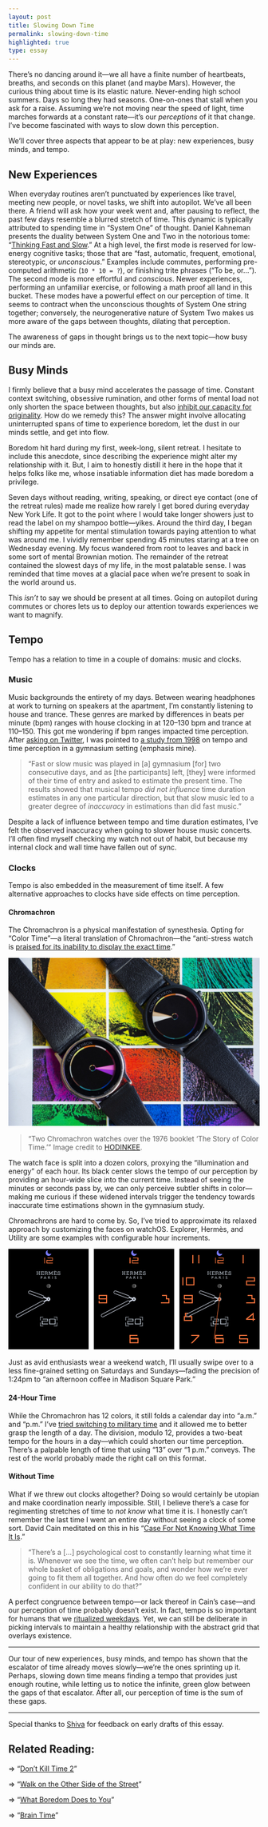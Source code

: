```yaml
---
layout: post
title: Slowing Down Time
permalink: slowing-down-time
highlighted: true
type: essay
---
```


There’s no dancing around it—we all have a finite number of heartbeats, breaths, and seconds on this planet (and maybe Mars). However, the curious thing about time is its elastic nature. Never-ending high school summers. Days so long they had seasons. One-on-ones that stall when you ask for a raise. Assuming we’re not moving near the speed of light, time marches forwards at a constant rate—it’s our _perceptions_ of it that change. I’ve become fascinated with ways to slow down this perception.

We’ll cover three aspects that appear to be at play: new experiences, busy minds, and tempo.

## New Experiences

When everyday routines aren’t punctuated by experiences like travel, meeting new people, or novel tasks, we shift into autopilot. We’ve all been there. A friend will ask how your week went and, after pausing to reflect, the past few days resemble a blurred stretch of time. This dynamic is typically attributed to spending time in “System One” of thought. Daniel Kahneman presents the duality between System One and Two in the notorious tome: “[Thinking Fast and Slow](https://www.amazon.com/Thinking-Fast-Slow-Daniel-Kahneman/dp/0374533555).” At a high level, the first mode is reserved for low-energy cognitive tasks; those that are “fast, automatic, frequent, emotional, stereotypic, or _unconscious_.” Examples include commutes, performing pre-computed arithmetic (`10 * 10 = ?`), or finishing trite phrases (“To be, or…”). The second mode is more effortful and _conscious_. Newer experiences, performing an unfamiliar exercise, or following a math proof all land in this bucket. These modes have a powerful effect on our perception of time. It seems to contract when the unconscious thoughts of System One string together; conversely, the neurogenerative nature of System Two makes us more aware of the gaps between thoughts, dilating that perception.

The awareness of gaps in thought brings us to the next topic—how busy our minds are.

## Busy Minds

I firmly believe that a busy mind accelerates the passage of time. Constant context switching, obsessive rumination, and other forms of mental load not only shorten the space between thoughts, but also [inhibit our capacity for originality](https://www.nytimes.com/2016/06/19/opinion/sunday/think-less-think-better.html). How do we remedy this? The answer might involve allocating uninterrupted spans of time to experience boredom, let the dust in our minds settle, and get into flow.

Boredom hit hard during my first, week-long, silent retreat. I hesitate to include this anecdote, since describing the experience might alter my relationship with it. But, I aim to honestly distill it here in the hope that it helps folks like me, whose insatiable information diet has made boredom a privilege.

Seven days without reading, writing, speaking, or direct eye contact (one of the retreat rules) made me realize how rarely I get bored during everyday New York Life. It got to the point where I would take longer showers just to read the label on my shampoo bottle—yikes. Around the third day, I began shifting my appetite for mental stimulation towards paying attention to what was around me. I vividly remember spending 45 minutes staring at a tree on Wednesday evening. My focus wandered from root to leaves and back in some sort of mental Brownian motion. The remainder of the retreat contained the slowest days of my life, in the most palatable sense. I was reminded that time moves at a glacial pace when we’re present to soak in the world around us.

This _isn’t_ to say we should be present at all times. Going on autopilot during commutes or chores lets us to deploy our attention towards experiences we want to magnify.

## Tempo

Tempo has a relation to time in a couple of domains: music and clocks.

### Music

Music backgrounds the entirety of my days. Between wearing headphones at work to turning on speakers at the apartment, I’m constantly listening to house and trance. These genres are marked by differences in beats per minute (bpm) ranges with house clocking in at 120–130 bpm and trance at 110–150. This got me wondering if bpm ranges impacted time perception. After [asking on Twitter](https://twitter.com/jasdev/status/786961355962257409), I was pointed to [a study from 1998](http://journals.sagepub.com/doi/abs/10.1177/0305735698261007) on tempo and time perception in a gymnasium setting (emphasis mine).

> “Fast or slow music was played in [a] gymnasium [for] two consecutive days, and as [the participants] left, [they] were informed of their time of entry and asked to estimate the present time. The results showed that musical tempo _did not influence_ time duration estimates in any one particular direction, but that slow music led to a greater degree of _inaccuracy_ in estimations than did fast music.”

Despite a lack of influence between tempo and time duration estimates, I’ve felt the observed inaccuracy when going to slower house music concerts. I’ll often find myself checking my watch not out of habit, but because my internal clock and wall time have fallen out of sync.

### Clocks

Tempo is also embedded in the measurement of time itself. A few alternative approaches to clocks have side effects on time perception.

#### Chromachron

The Chromachron is a physical manifestation of synesthesia. Opting for “Color Time”—a literal translation of Chromachron—the “anti-stress watch is [praised for its inability to display the exact time](https://www.hodinkee.com/articles/chromachron-a-radically-new-approach-to-time).”

![“Two Chromachron watches over the 1976 booklet ‘The Story of Color Time.’” Image credit to HODINKEE.](/public/images/chromachron.jpg)

> “Two Chromachron watches over the 1976 booklet ‘The Story of Color Time.’” Image credit to [HODINKEE](https://www.hodinkee.com).

The watch face is split into a dozen colors, proxying the “illumination and energy” of each hour. Its black center slows the tempo of our perception by providing an hour-wide slice into the current time. Instead of seeing the minutes or seconds pass by, we can only perceive subtler shifts in color—making me curious if these widened intervals trigger the tendency towards inaccurate time estimations shown in the gymnasium study.

Chromachrons are hard to come by. So, I’ve tried to approximate its relaxed approach by customizing the faces on watchOS. Explorer, Hermès, and Utility are some examples with configurable hour increments.

![Various Hermès watchOS face configurations with differing amount of hour markers.](/public/images/hermes.png)

Just as avid enthusiasts wear a weekend watch, I’ll usually swipe over to a less fine-grained setting on Saturdays and Sundays—fading the precision of 1:24pm to “an afternoon coffee in Madison Square Park.”

#### 24-Hour Time

While the Chromachron has 12 colors, it still folds a calendar day into “a.m.” and “p.m.” I’ve [tried switching to military time](/24-hour-time) and it allowed me to better grasp the length of a day. The division, modulo 12, provides a two-beat tempo for the hours in a day—which could shorten our time perception. There’s a palpable length of time that using “13” over “1 p.m.” conveys. The rest of the world probably made the right call on this format.

#### Without Time

What if we threw out clocks altogether? Doing so would certainly be utopian and make coordination nearly impossible. Still, I believe there’s a case for regimenting stretches of time to _not know_ what time it is. I honestly can’t remember the last time I went an entire day without seeing a clock of some sort. David Cain meditated on this in his “[Case For Not Knowing What Time It Is](http://www.raptitude.com/2017/09/the-case-for-not-knowing-what-time-it-is/).”

> “There’s a […] psychological cost to constantly learning what time it is. Whenever we see the time, we often can’t help but remember our whole basket of obligations and goals, and wonder how we’re ever going to fit them all together. And how often do we feel completely confident in our ability to do that?”

A perfect congruence between tempo—or lack thereof in Cain’s case—and our perception of time probably doesn’t exist. In fact, tempo is so important for humans that we [ritualized weekdays](https://twitter.com/mmay3r/status/934671385485381632). Yet, we can still be deliberate in picking intervals to maintain a healthy relationship with the abstract grid that overlays existence.

---

Our tour of new experiences, busy minds, and tempo has shown that the escalator of time already moves slowly—we’re the ones sprinting up it. Perhaps, slowing down time means finding a tempo that provides just enough routine, while letting us to notice the infinite, green glow between the gaps of that escalator. After all, our perception of time is the sum of these gaps.

---

Special thanks to [Shiva](https://twitter.com/ShivaKilaru) for feedback on early drafts of this essay.

## Related Reading:

⇒ “[Don’t Kill Time 2](http://nearthespeedoflight.com/article/2017_01_25_don___t_kill_time_2)”

⇒ “[Walk on the Other Side of the Street](https://ktzine.com/walk-on-the-other-side-of-the-street-be803c8f55cb)”

⇒ “[What Boredom Does to You](http://nautil.us/issue/53/monsters/what-boredom-does-to-you)”

⇒ “[Brain Time](https://www.edge.org/conversation/brain-time)”
